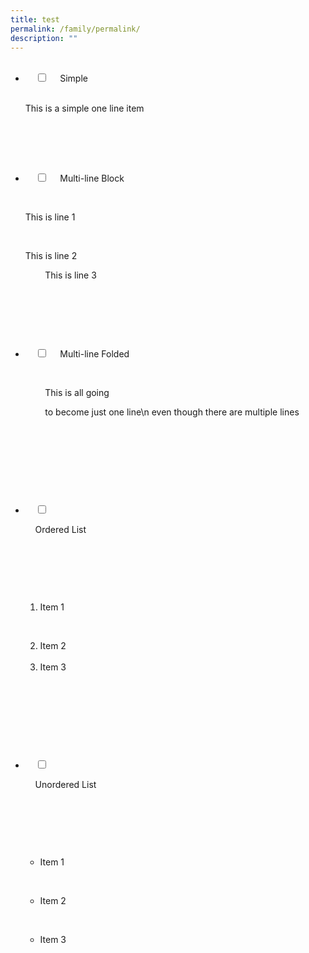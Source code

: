 ```yaml
---
title: test
permalink: /family/permalink/
description: ""
---
```

<ul class="jekyllcodex_accordion">
  <li>
    <input type="checkbox" id="accordion1">
    <label for="accordion1">Simple</label>
    <div>
      <p>This is a simple one line item</p>
    </div>
</li>  

  <li>
    <input type="checkbox" id="accordion2">
    <label for="accordion2">Multi-line Block</label>
    <div>

      <p>This is line 1</p>

      <p>This is line 2<br>

        This is line 3</p>

    </div>
  </li>

  <li>

    <input type="checkbox" id="accordion3">
    <label for="accordion3">Multi-line Folded</label>
    <div>

      <p>
        This is all going

        to become just one line\\n even though there are multiple lines

      </p>

    </div>

  </li>

  <li>

    <input type="checkbox" id="accordion4">

    <label for="accordion4">Ordered List</label>

    <div>

      <ol>

        <li>Item 1</li>

        <li>Item 2</li>        <li>Item 3</li>

      </ol>

    </div>

  </li>

  <li>

    <input type="checkbox" id="accordion5">

    <label for="accordion5">Unordered List</label>

    <div>

      <ul>

        <li>Item 1</li>

        <li>Item 2</li>

        <li>Item 3</li>

      </ul>

    </div>

  </li>

</ul>
